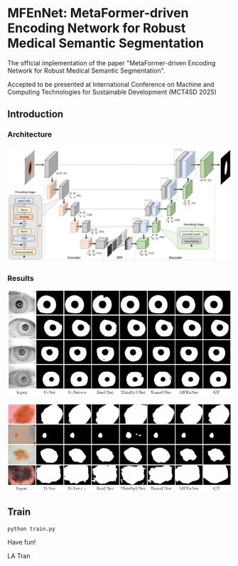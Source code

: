 # MFEnNet: MetaFormer-driven Encoding Network for Robust Medical Semantic Segmentation

The official implementation of the paper "MetaFormer-driven Encoding Network for Robust Medical Semantic Segmentation".

Accepted to be presented at International Conference on Machine and Computing Technologies for Sustainable Development (MCT4SD 2025)

## Introduction

### Architecture

<p align="center">
<img src="docs/MFEnNet.jpg" width="1000">
</p>

### Results

<p align="center">
<img src="docs/results_casia.png" width="1000">
</p>

<p align="center">
<img src="docs/results_isbi.png" width="1000">
</p>

## Train

```
python train.py
```

Have fun!

LA Tran
